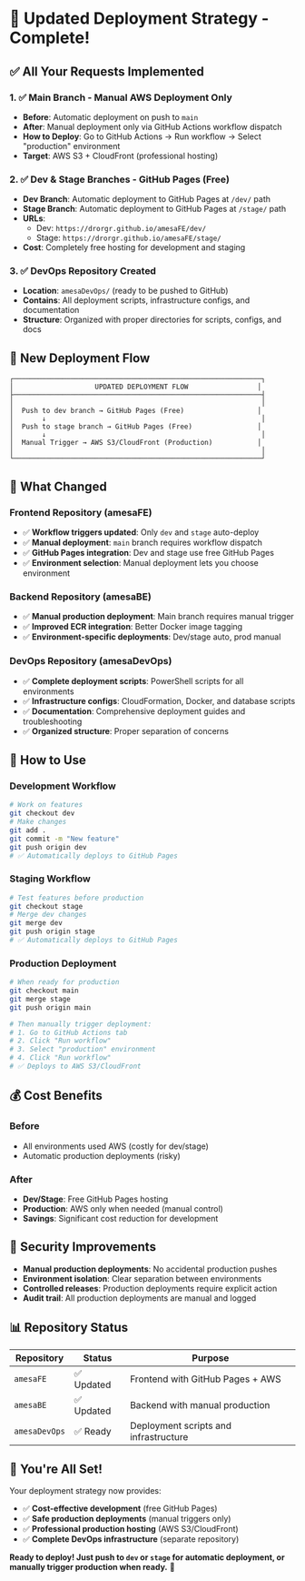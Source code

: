 # 🚀 **Updated Deployment Strategy - Complete!**

## ✅ **All Your Requests Implemented**

### **1. ✅ Main Branch - Manual AWS Deployment Only**
- **Before**: Automatic deployment on push to `main`
- **After**: Manual deployment only via GitHub Actions workflow dispatch
- **How to Deploy**: Go to GitHub Actions → Run workflow → Select "production" environment
- **Target**: AWS S3 + CloudFront (professional hosting)

### **2. ✅ Dev & Stage Branches - GitHub Pages (Free)**
- **Dev Branch**: Automatic deployment to GitHub Pages at `/dev/` path
- **Stage Branch**: Automatic deployment to GitHub Pages at `/stage/` path
- **URLs**: 
  - Dev: `https://drorgr.github.io/amesaFE/dev/`
  - Stage: `https://drorgr.github.io/amesaFE/stage/`
- **Cost**: Completely free hosting for development and staging

### **3. ✅ DevOps Repository Created**
- **Location**: `amesaDevOps/` (ready to be pushed to GitHub)
- **Contains**: All deployment scripts, infrastructure configs, and documentation
- **Structure**: Organized with proper directories for scripts, configs, and docs

## 🎯 **New Deployment Flow**

```
┌─────────────────────────────────────────────────────────────┐
│                    UPDATED DEPLOYMENT FLOW                 │
├─────────────────────────────────────────────────────────────┤
│                                                             │
│  Push to dev branch → GitHub Pages (Free)                  │
│       ↓                                                     │
│  Push to stage branch → GitHub Pages (Free)                │
│       ↓                                                     │
│  Manual Trigger → AWS S3/CloudFront (Production)           │
│                                                             │
└─────────────────────────────────────────────────────────────┘
```

## 🔧 **What Changed**

### **Frontend Repository (amesaFE)**
- ✅ **Workflow triggers updated**: Only `dev` and `stage` auto-deploy
- ✅ **Manual deployment**: `main` branch requires workflow dispatch
- ✅ **GitHub Pages integration**: Dev and stage use free GitHub Pages
- ✅ **Environment selection**: Manual deployment lets you choose environment

### **Backend Repository (amesaBE)**
- ✅ **Manual production deployment**: Main branch requires manual trigger
- ✅ **Improved ECR integration**: Better Docker image tagging
- ✅ **Environment-specific deployments**: Dev/stage auto, prod manual

### **DevOps Repository (amesaDevOps)**
- ✅ **Complete deployment scripts**: PowerShell scripts for all environments
- ✅ **Infrastructure configs**: CloudFormation, Docker, and database scripts
- ✅ **Documentation**: Comprehensive deployment guides and troubleshooting
- ✅ **Organized structure**: Proper separation of concerns

## 🚀 **How to Use**

### **Development Workflow**
```bash
# Work on features
git checkout dev
# Make changes
git add .
git commit -m "New feature"
git push origin dev
# ✅ Automatically deploys to GitHub Pages
```

### **Staging Workflow**
```bash
# Test features before production
git checkout stage
# Merge dev changes
git merge dev
git push origin stage
# ✅ Automatically deploys to GitHub Pages
```

### **Production Deployment**
```bash
# When ready for production
git checkout main
git merge stage
git push origin main

# Then manually trigger deployment:
# 1. Go to GitHub Actions tab
# 2. Click "Run workflow"
# 3. Select "production" environment
# 4. Click "Run workflow"
# ✅ Deploys to AWS S3/CloudFront
```

## 💰 **Cost Benefits**

### **Before**
- All environments used AWS (costly for dev/stage)
- Automatic production deployments (risky)

### **After**
- **Dev/Stage**: Free GitHub Pages hosting
- **Production**: AWS only when needed (manual control)
- **Savings**: Significant cost reduction for development

## 🔐 **Security Improvements**

- **Manual production deployments**: No accidental production pushes
- **Environment isolation**: Clear separation between environments
- **Controlled releases**: Production deployments require explicit action
- **Audit trail**: All production deployments are manual and logged

## 📊 **Repository Status**

| Repository | Status | Purpose |
|------------|--------|---------|
| `amesaFE` | ✅ Updated | Frontend with GitHub Pages + AWS |
| `amesaBE` | ✅ Updated | Backend with manual production |
| `amesaDevOps` | ✅ Ready | Deployment scripts and infrastructure |

## 🎉 **You're All Set!**

Your deployment strategy now provides:
- ✅ **Cost-effective development** (free GitHub Pages)
- ✅ **Safe production deployments** (manual triggers only)
- ✅ **Professional production hosting** (AWS S3/CloudFront)
- ✅ **Complete DevOps infrastructure** (separate repository)

**Ready to deploy! Just push to `dev` or `stage` for automatic deployment, or manually trigger production when ready.** 🚀
